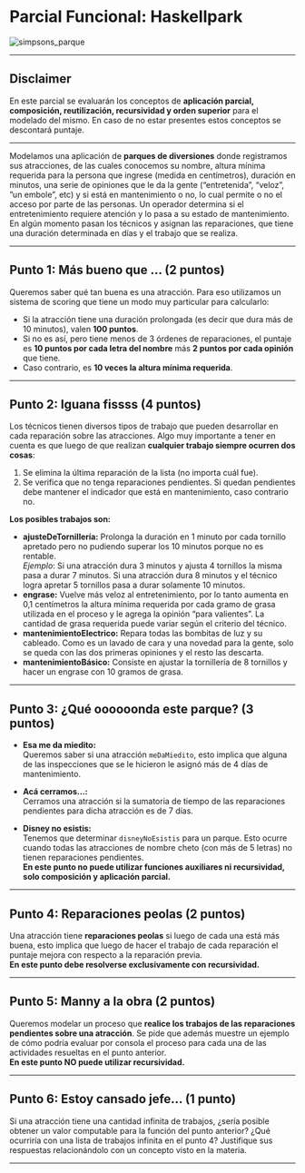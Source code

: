 # Parcial Funcional: Haskellpark

![simpsons_parque](https://blogdoiphone.com/wp-content/uploads/2013/09/simpsons1.jpg)

---

## Disclaimer

En este parcial se evaluarán los conceptos de **aplicación parcial, composición, reutilización, recursividad y orden superior** para el modelado del mismo. En caso de no estar presentes estos conceptos se descontará puntaje.

---

Modelamos una aplicación de **parques de diversiones** donde registramos sus atracciones, de las cuales conocemos su nombre, altura mínima requerida para la persona que ingrese (medida en centímetros), duración en minutos, una serie de opiniones que le da la gente (“entretenida”, “veloz”, ”un embole”, etc) y si está en mantenimiento o no, lo cual permite o no el acceso por parte de las personas. Un operador determina si el entretenimiento requiere atención y lo pasa a su estado de mantenimiento. En algún momento pasan los técnicos y asignan las reparaciones, que tiene una duración determinada en días y el trabajo que se realiza.

---

## Punto 1: Más bueno que ... (2 puntos)

Queremos saber qué tan buena es una atracción. Para eso utilizamos un sistema de scoring que tiene un modo muy particular para calcularlo:

- Si la atracción tiene una duración prolongada (es decir que dura más de 10 minutos), valen **100 puntos**.
- Si no es así, pero tiene menos de 3 órdenes de reparaciones, el puntaje es **10 puntos por cada letra del nombre** más **2 puntos por cada opinión** que tiene.
- Caso contrario, es **10 veces la altura mínima requerida**.

---

## Punto 2: Iguana fissss (4 puntos)

Los técnicos tienen diversos tipos de trabajo que pueden desarrollar en cada reparación sobre las atracciones. Algo muy importante a tener en cuenta es que luego de que realizan **cualquier trabajo siempre ocurren dos cosas**:

1. Se elimina la última reparación de la lista (no importa cuál fue).
2. Se verifica que no tenga reparaciones pendientes. Si quedan pendientes debe mantener el indicador que está en mantenimiento, caso contrario no.

**Los posibles trabajos son:**

- **ajusteDeTornillería:** Prolonga la duración en 1 minuto por cada tornillo apretado pero no pudiendo superar los 10 minutos porque no es rentable.  
  _Ejemplo_: Si una atracción dura 3 minutos y ajusta 4 tornillos la misma pasa a durar 7 minutos. Si una atracción dura 8 minutos y el técnico logra apretar 5 tornillos pasa a durar solamente 10 minutos.
- **engrase:** Vuelve más veloz al entretenimiento, por lo tanto aumenta en 0,1 centímetros la altura mínima requerida por cada gramo de grasa utilizada en el proceso y le agrega la opinión “para valientes”. La cantidad de grasa requerida puede variar según el criterio del técnico.
- **mantenimientoElectrico:** Repara todas las bombitas de luz y su cableado. Como es un lavado de cara y una novedad para la gente, solo se queda con las dos primeras opiniones y el resto las descarta.
- **mantenimientoBásico:** Consiste en ajustar la tornillería de 8 tornillos y hacer un engrase con 10 gramos de grasa.

---

## Punto 3: ¿Qué oooooonda este parque? (3 puntos)

- **Esa me da miedito:**  
  Queremos saber si una atracción `meDaMiedito`, esto implica que alguna de las inspecciones que se le hicieron le asignó más de 4 días de mantenimiento.

- **Acá cerramos…:**  
  Cerramos una atracción si la sumatoria de tiempo de las reparaciones pendientes para dicha atracción es de 7 días.

- **Disney no esistis:**  
  Tenemos que determinar `disneyNoEsistis` para un parque. Esto ocurre cuando todas las atracciones de nombre cheto (con más de 5 letras) no tienen reparaciones pendientes.  
  **En este punto no puede utilizar funciones auxiliares ni recursividad, solo composición y aplicación parcial.**

---

## Punto 4: Reparaciones peolas (2 puntos)

Una atracción tiene **reparaciones peolas** si luego de cada una está más buena, esto implica que luego de hacer el trabajo de cada reparación el puntaje mejora con respecto a la reparación previa.  
**En este punto debe resolverse exclusivamente con recursividad.**

---

## Punto 5: Manny a la obra (2 puntos)

Queremos modelar un proceso que **realice los trabajos de las reparaciones pendientes sobre una atracción**. Se pide que además muestre un ejemplo de cómo podría evaluar por consola el proceso para cada una de las actividades resueltas en el punto anterior.  
**En este punto NO puede utilizar recursividad.**

---

## Punto 6: Estoy cansado jefe… (1 punto)

Si una atracción tiene una cantidad infinita de trabajos, ¿sería posible obtener un valor computable para la función del punto anterior? ¿Qué ocurriría con una lista de trabajos infinita en el punto 4? Justifique sus respuestas relacionándolo con un concepto visto en la materia.

---

